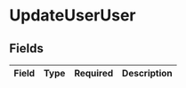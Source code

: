 # UpdateUserUser


## Fields

| Field       | Type        | Required    | Description |
| ----------- | ----------- | ----------- | ----------- |